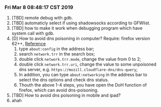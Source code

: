 ### Fri Mar  8 08:48:17 CST 2019
1. [TBD] remote debug with gdb. 
2. [TBD] automaticly select if using shadowsocks according to GFWlist.
3. [TBD] how to make it work when debugging program which have system call with gdb. 
4. [D] How to avoid dns poisoning in computer? Require: firefox version 62++, [Reference](https://wangejiba.com/3913.html)
	1. type `about:config` in the address bar;
	2. search `network.trr` in the search box;
	3. double click `network.trr.mode`, change the value from 0 to 2;
	4. double click `network.trr.uri`, change the value to some unpoisoned dns server, e.g. `https://mozill.cloudflare-dns/dns-query`;
	5. In addition, you can type `about:networking` in the address bar to select the dns options and check dns status.
	6. Thouth the above 1-4 steps, you have open the DoH function of firefox, which can avoid dns-poisoning. 
5. [TBD] How to avoid dns poisoning in mobile and ipad? 
6. ahah 
	
